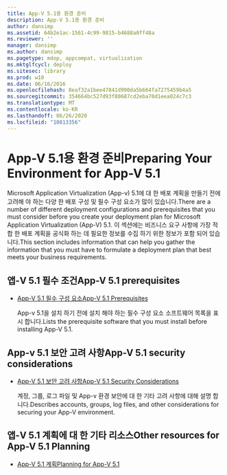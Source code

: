 ```yaml
---
title: App-V 5.1용 환경 준비
description: App-V 5.1용 환경 준비
author: dansimp
ms.assetid: 64b2e1ac-1561-4c99-9815-b4688a0ff48a
ms.reviewer: ''
manager: dansimp
ms.author: dansimp
ms.pagetype: mdop, appcompat, virtualization
ms.mktglfcycl: deploy
ms.sitesec: library
ms.prod: w10
ms.date: 06/16/2016
ms.openlocfilehash: 8eaf32a1bee47841d990da5b664fa7275459b4a5
ms.sourcegitcommit: 354664bc527d93f80687cd2eba70d1eea024c7c3
ms.translationtype: MT
ms.contentlocale: ko-KR
ms.lasthandoff: 06/26/2020
ms.locfileid: "10813356"
---
```

# <span data-ttu-id="fbba8-103">App-V 5.1용 환경 준비</span><span class="sxs-lookup"><span data-stu-id="fbba8-103">Preparing Your Environment for App-V 5.1</span></span>


<span data-ttu-id="fbba8-104">Microsoft Application Virtualization (App-v) 5.1에 대 한 배포 계획을 만들기 전에 고려해 야 하는 다양 한 배포 구성 및 필수 구성 요소가 많이 있습니다.</span><span class="sxs-lookup"><span data-stu-id="fbba8-104">There are a number of different deployment configurations and prerequisites that you must consider before you create your deployment plan for Microsoft Application Virtualization (App-V) 5.1.</span></span> <span data-ttu-id="fbba8-105">이 섹션에는 비즈니스 요구 사항에 가장 적합 한 배포 계획을 공식화 하는 데 필요한 정보를 수집 하기 위한 정보가 포함 되어 있습니다.</span><span class="sxs-lookup"><span data-stu-id="fbba8-105">This section includes information that can help you gather the information that you must have to formulate a deployment plan that best meets your business requirements.</span></span>

## <span data-ttu-id="fbba8-106">앱-V 5.1 필수 조건</span><span class="sxs-lookup"><span data-stu-id="fbba8-106">App-V 5.1 prerequisites</span></span>


-   [<span data-ttu-id="fbba8-107">App-V 5.1 필수 구성 요소</span><span class="sxs-lookup"><span data-stu-id="fbba8-107">App-V 5.1 Prerequisites</span></span>](app-v-51-prerequisites.md)

    <span data-ttu-id="fbba8-108">App-v 5.1을 설치 하기 전에 설치 해야 하는 필수 구성 요소 소프트웨어 목록을 표시 합니다.</span><span class="sxs-lookup"><span data-stu-id="fbba8-108">Lists the prerequisite software that you must install before installing App-V 5.1.</span></span>

## <span data-ttu-id="fbba8-109">App-v 5.1 보안 고려 사항</span><span class="sxs-lookup"><span data-stu-id="fbba8-109">App-V 5.1 security considerations</span></span>


-   [<span data-ttu-id="fbba8-110">App-V 5.1 보안 고려 사항</span><span class="sxs-lookup"><span data-stu-id="fbba8-110">App-V 5.1 Security Considerations</span></span>](app-v-51-security-considerations.md)

    <span data-ttu-id="fbba8-111">계정, 그룹, 로그 파일 및 App-v 환경 보안에 대 한 기타 고려 사항에 대해 설명 합니다.</span><span class="sxs-lookup"><span data-stu-id="fbba8-111">Describes accounts, groups, log files, and other considerations for securing your App-V environment.</span></span>






## <a href="" id="other-resources-for-app-v-5-1-planning-"></a><span data-ttu-id="fbba8-112">앱-V 5.1 계획에 대 한 기타 리소스</span><span class="sxs-lookup"><span data-stu-id="fbba8-112">Other resources for App-V 5.1 Planning</span></span>


-   [<span data-ttu-id="fbba8-113">App-V 5.1 계획</span><span class="sxs-lookup"><span data-stu-id="fbba8-113">Planning for App-V 5.1</span></span>](planning-for-app-v-51.md)

 

 





